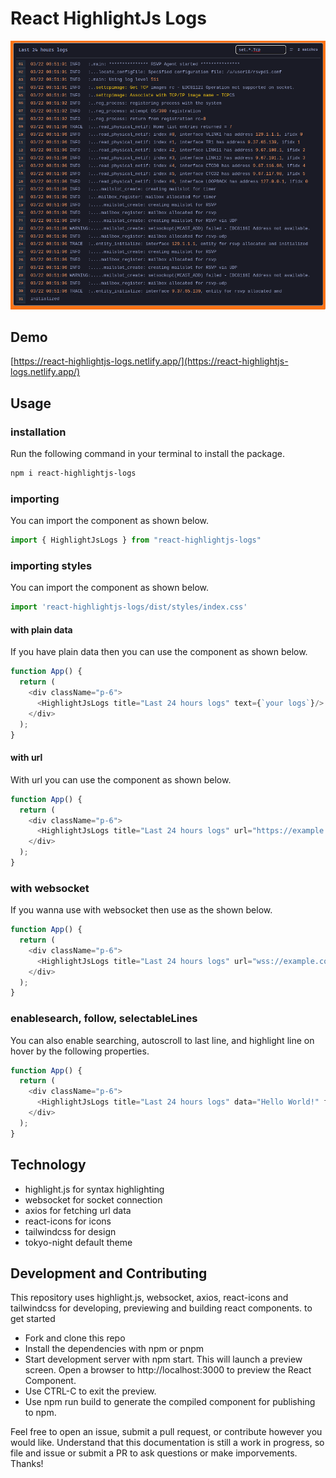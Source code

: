 # React HighlightJs Logs

![screenshot](./screenshot.png)

## Demo

[https://react-highlightjs-logs.netlify.app/](https://react-highlightjs-logs.netlify.app/)

## Usage

### installation
Run the following command in your terminal to install the package.

```bash
npm i react-highlightjs-logs
```

### importing
You can import the component as shown below.
```javascript
import { HighlightJsLogs } from "react-highlightjs-logs"
```

### importing styles
You can import the component as shown below.
```javascript
import 'react-highlightjs-logs/dist/styles/index.css'
```



#### with plain data
If you have plain data then you can use the component as shown below.
```javascript
function App() {
  return (
    <div className="p-6">
      <HighlightJsLogs title="Last 24 hours logs" text={`your logs`}/>
    </div>
  );
}
```

#### with url
With url you can use the component as shown below.
```javascript
function App() {
  return (
    <div className="p-6">
      <HighlightJsLogs title="Last 24 hours logs" url="https://example.com"/>
    </div>
  );
}
```

### with websocket
If you wanna use with websocket then use as the shown below.
```javascript
function App() {
  return (
    <div className="p-6">
      <HighlightJsLogs title="Last 24 hours logs" url="wss://example.com" websocket/>
    </div>
  );
}
```

### enablesearch, follow, selectableLines
You can also enable searching, autoscroll to last line, and highlight line on hover by the following properties. 
```javascript
function App() {
  return (
    <div className="p-6">
      <HighlightJsLogs title="Last 24 hours logs" data="Hello World!" follow selectableLines/>
    </div>
  );
}
```

## Technology
- highlight.js for syntax highlighting
- websocket for socket connection
- axios for fetching url data
- react-icons for icons
- tailwindcss for design
- tokyo-night default theme

## Development and Contributing
This repository uses highlight.js, websocket, axios, react-icons and tailwindcss for developing, previewing and building react components. to get started

- Fork and clone this repo
- Install the dependencies with npm or pnpm
- Start development server with npm start. This will launch a preview screen. Open a browser to http://localhost:3000 to preview the React Component.
- Use CTRL-C to exit the preview.
- Use npm run build to generate the compiled component for publishing to npm.

Feel free to open an issue, submit a pull request, or contribute however you would like. Understand that this documentation is still a work in progress, so file and issue or submit a PR to ask questions or make imporvements. Thanks!
